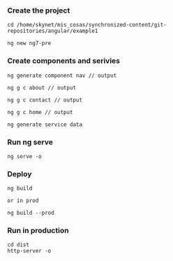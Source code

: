 ### Create the project 
```
cd /home/skynet/mis_cosas/synchronized-content/git-repositories/angular/example1

ng new ng7-pre
```


### Create components and serivies

```
ng generate component nav // output

ng g c about // output

ng g c contact // output

ng g c home // output

ng generate service data
```


###  Run ng serve
```
ng serve -o
```

### Deploy
```
ng build 

or in prod

ng build --prod
```

### Run in production
```
cd dist
http-server -o
```